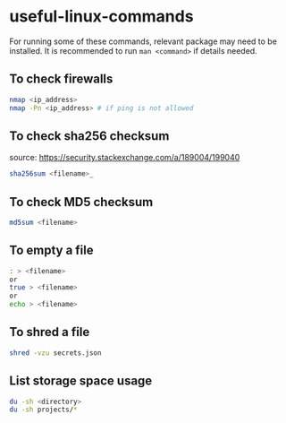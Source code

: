 # useful-linux-commands

For running some of these commands, relevant package may need to be installed. It is recommended to run `man <command>` if details needed.

## To check firewalls

```sh
nmap <ip_address>
nmap -Pn <ip_address> # if ping is not allowed
```

## To check sha256 checksum

source: <https://security.stackexchange.com/a/189004/199040>

```sh
sha256sum <filename>_
```

## To check MD5 checksum

```sh
md5sum <filename>
```

## To empty a file

```sh
: > <filename>
or 
true > <filename>
or
echo > <filename>
```

## To shred a file

```sh
shred -vzu secrets.json
```

## List storage space usage

```sh
du -sh <directory>
du -sh projects/*
```
